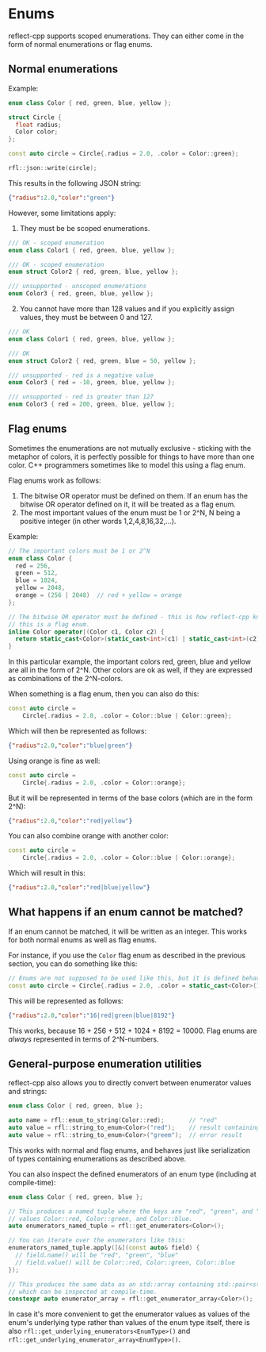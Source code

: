 # Enums

reflect-cpp supports scoped enumerations. They can either come in the form of normal enumerations or flag enums.

## Normal enumerations

Example:

```cpp
enum class Color { red, green, blue, yellow };

struct Circle {
  float radius;
  Color color;
};

const auto circle = Circle{.radius = 2.0, .color = Color::green};

rfl::json::write(circle);
```

This results in the following JSON string:

```json
{"radius":2.0,"color":"green"}
```

However, some limitations apply:

1. They must be be scoped enumerations.

```cpp
/// OK - scoped enumeration
enum class Color1 { red, green, blue, yellow };

/// OK - scoped enumeration
enum struct Color2 { red, green, blue, yellow };

/// unsupported - unscoped enumerations
enum Color3 { red, green, blue, yellow };
```

2. You cannot have more than 128 values and if you explicitly assign values, they must be between 0 and 127.

```cpp
/// OK
enum class Color1 { red, green, blue, yellow };

/// OK
enum struct Color2 { red, green, blue = 50, yellow };

/// unsupported - red is a negative value
enum Color3 { red = -10, green, blue, yellow };

/// unsupported - red is greater than 127
enum Color3 { red = 200, green, blue, yellow };
```

## Flag enums

Sometimes the enumerations are not mutually exclusive - sticking with the metaphor of colors, it is perfectly
possible for things to have more than one color. C++ programmers sometimes like to model this using a flag enum.

Flag enums work as follows:

1. The bitwise OR operator must be defined on them. If an enum has the bitwise OR operator defined on it, it will be treated as a flag enum.
2. The most important values of the enum must be 1 or 2^N, N being a positive integer (in other words 1,2,4,8,16,32,...).

Example:

```cpp
// The important colors must be 1 or 2^N
enum class Color {
  red = 256,
  green = 512,
  blue = 1024,
  yellow = 2048,
  orange = (256 | 2048)  // red + yellow = orange
};

// The bitwise OR operator must be defined - this is how reflect-cpp knows that
// this is a flag enum.
inline Color operator|(Color c1, Color c2) {
  return static_cast<Color>(static_cast<int>(c1) | static_cast<int>(c2));
}
```

In this particular example, the important colors red, green, blue and yellow are all in the form of 2^N. 
Other colors are ok as well, if they are expressed as combinations of the 2^N-colors. 

When something is a flag enum, then you can also do this:

```cpp
const auto circle =
    Circle{.radius = 2.0, .color = Color::blue | Color::green};
```

Which will then be represented as follows:

```json
{"radius":2.0,"color":"blue|green"}
```

Using orange is fine as well:

```cpp
const auto circle =
    Circle{.radius = 2.0, .color = Color::orange};
```

But it will be represented in terms of the base colors (which are in the form 2^N):

```json
{"radius":2.0,"color":"red|yellow"}
```

You can also combine orange with another color:

```cpp
const auto circle =
    Circle{.radius = 2.0, .color = Color::blue | Color::orange};
```

Which will result in this:

```json
{"radius":2.0,"color":"red|blue|yellow"}
```

## What happens if an enum cannot be matched?

If an enum cannot be matched, it will be written as an integer. This works for both normal enums as well as flag enums.

For instance, if you use the `Color` flag enum as described in the previous section, you can do something like this:

```cpp
// Enums are not supposed to be used like this, but it is defined behavior for scoped enumerations.
const auto circle = Circle{.radius = 2.0, .color = static_cast<Color>(10000)};
```

This will be represented as follows:

```json
{"radius":2.0,"color":"16|red|green|blue|8192"}
```

This works, because 16 + 256 + 512 + 1024 + 8192 = 10000. Flag enums are *always* represented in terms of 2^N-numbers.

## General-purpose enumeration utilities

reflect-cpp also allows you to directly convert between enumerator values and strings:

```cpp
enum class Color { red, green, blue };

auto name = rfl::enum_to_string(Color::red);       // "red"
auto value = rfl::string_to_enum<Color>("red");    // result containing Color::red
auto value = rfl::string_to_enum<Color>("greem");  // error result
```

This works with normal and flag enums, and behaves just like serialization of types containing enumerations as described above.

You can also inspect the defined enumerators of an enum type (including at compile-time):

```cpp
enum class Color { red, green, blue };

// This produces a named tuple where the keys are "red", "green", and "blue", with corresponding
// values Color::red, Color::green, and Color::blue.
auto enumerators_named_tuple = rfl::get_enumerators<Color>();

// You can iterate over the enumerators like this:
enumerators_named_tuple.apply([&](const auto& field) {
  // field.name() will be "red", "green", "blue"
  // field.value() will be Color::red, Color::green, Color::blue
});

// This produces the same data as an std::array containing std::pair<std::string_view, Color>,
// which can be inspected at compile-time.
constexpr auto enumerator_array = rfl::get_enumerator_array<Color>();
```

In case it's more convenient to get the enumerator values as values of the enum's underlying type rather than values of the enum type itself,
there is also `rfl::get_underlying_enumerators<EnumType>()` and `rfl::get_underlying_enumerator_array<EnumType>()`.

